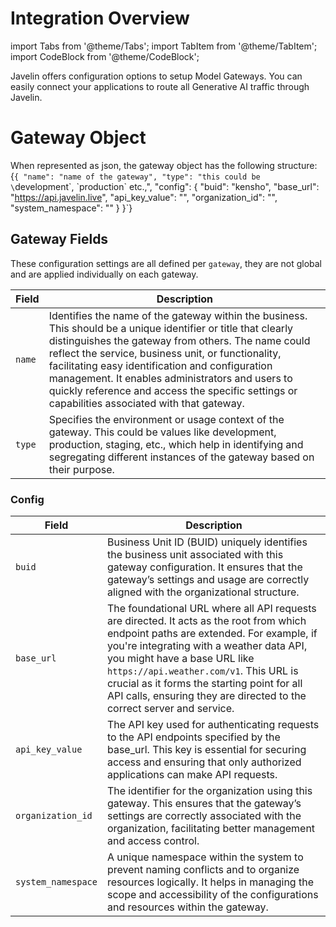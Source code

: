 # Integration Overview
import Tabs from '@theme/Tabs';
import TabItem from '@theme/TabItem';
import CodeBlock from '@theme/CodeBlock';

Javelin offers configuration options to setup Model Gateways. You can easily connect your applications to route all Generative AI traffic through Javelin.

# Gateway Object
When represented as json, the gateway object has the following structure:
<CodeBlock
  language="python">
  {`{
    "name": "name of the gateway",
    "type": "this could be \`development\`, \`production\` etc.,",
    "config": {
      "buid": "kensho",
      "base_url": "https://api.javelin.live",
      "api_key_value": "",
      "organization_id": "",
      "system_namespace": ""
    }
  }`}
</CodeBlock>


## Gateway Fields
These configuration settings are all defined per `gateway`, they are not global and are applied individually on each gateway. 

| Field | Description | 
| --------------- | --------------- | 
| `name`    | Identifies the name of the gateway within the business. This should be a unique identifier or title that clearly distinguishes the gateway from others. The name could reflect the service, business unit, or functionality, facilitating easy identification and configuration management. It enables administrators and users to quickly reference and access the specific settings or capabilities associated with that gateway. | 
| `type`    | Specifies the environment or usage context of the gateway. This could be values like development, production, staging, etc., which help in identifying and segregating different instances of the gateway based on their purpose. | 

### Config
| Field               | Description                                                                  | 
| --------------------| ---------------------------------------------------------------------------- | 
| `buid`          | Business Unit ID (BUID) uniquely identifies the business unit associated with this gateway configuration. It ensures that the gateway’s settings and usage are correctly aligned with the organizational structure. | 
| `base_url`          | The foundational URL where all API requests are directed. It acts as the root from which endpoint paths are extended. For example, if you're integrating with a weather data API, you might have a base URL like `https://api.weather.com/v1`. This URL is crucial as it forms the starting point for all API calls, ensuring they are directed to the correct server and service. | 
| `api_key_value`       | The API key used for authenticating requests to the API endpoints specified by the base_url. This key is essential for securing access and ensuring that only authorized applications can make API requests. | 
| `organization_id`      | The identifier for the organization using this gateway. This ensures that the gateway’s settings are correctly associated with the organization, facilitating better management and access control. | 
| `system_namespace`   | A unique namespace within the system to prevent naming conflicts and to organize resources logically. It helps in managing the scope and accessibility of the configurations and resources within the gateway. | 
